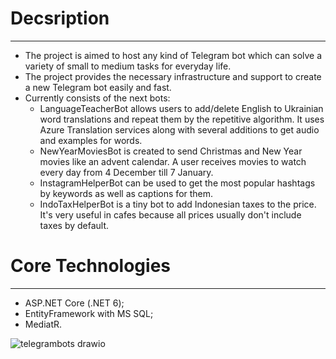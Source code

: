 <h1>Decsription</h1>
<hr/>

- The project is aimed to host any kind of Telegram bot which can solve a variety of small to medium tasks for everyday life.
- The project provides the necessary infrastructure and support to create a new Telegram bot easily and fast.
- Currently consists of the next bots:
  - LanguageTeacherBot allows users to add/delete English to Ukrainian word translations and repeat them by the repetitive algorithm. It uses Azure Translation services along with several additions to get audio and examples for words.
  - NewYearMoviesBot is created to send Christmas and New Year movies like an advent calendar. A user receives movies to watch every day from 4 December till 7 January. 
  - InstagramHelperBot can be used to get the most popular hashtags by keywords as well as captions for them. 
  - IndoTaxHelperBot is a tiny bot to add Indonesian taxes to the price. It's very useful in cafes because all prices usually don't include taxes by default.  

<h1>Core Technologies</h1>
<hr/>

- ASP.NET Core (.NET 6);
- EntityFramework with MS SQL;
- MediatR.
  
![telegrambots drawio](https://user-images.githubusercontent.com/23040546/203381341-67a7f80f-0de6-42ff-8203-b2940ee2190a.png)
